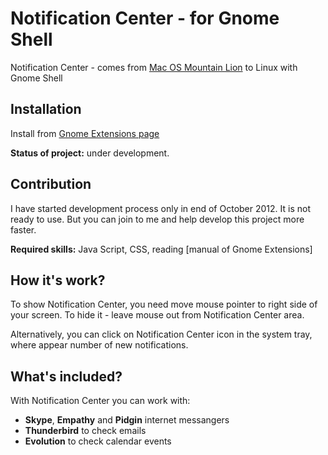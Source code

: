 Notification Center - for Gnome Shell
===============================

Notification Center - comes from [Mac OS Mountain Lion](http://en.wikipedia.org/wiki/Notification_Center) to Linux with Gnome Shell


Installation
------------

Install from [Gnome Extensions page](https://extensions.gnome.org/local/)

**Status of project:** under development.


Contribution
------------

I have started development process only in end of October 2012. It is not ready to use. But you can join to me and help develop this project more faster.

**Required skills:** Java Script, CSS, reading [manual of Gnome Extensions]


How it's work?
--------------

To show Notification Center, you need move mouse pointer to right side of your screen. To hide it - leave mouse out from Notification Center area.

Alternatively, you can click on Notification Center icon in the system tray, where appear number of new notifications.


What's included?
----------------

With Notification Center you can work with:
 - **Skype**, **Empathy** and **Pidgin** internet messangers
 - **Thunderbird** to check emails
 - **Evolution** to check calendar events